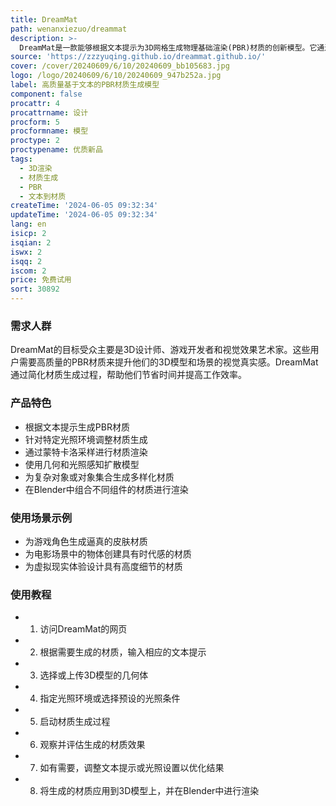 ```yaml
---
title: DreamMat
path: wenanxiezuo/dreammat
description: >-
  DreamMat是一款能够根据文本提示为3D网格生成物理基础渲染(PBR)材质的创新模型。它通过解决现有2D扩散模型在材质分解上的不足，生成与给定几何体和光照环境一致且无内置阴影效果的高质量PBR材质。这一技术对于游戏和电影制作等下游任务具有重要意义，因为它能显著提升渲染质量并增强用户的视觉体验。
source: 'https://zzzyuqing.github.io/dreammat.github.io/'
cover: /cover/20240609/6/10/20240609_bb105683.jpg
logo: /logo/20240609/6/10/20240609_947b252a.jpg
label: 高质量基于文本的PBR材质生成模型
component: false
procattr: 4
procattrname: 设计
procform: 5
procformname: 模型
proctype: 2
proctypename: 优质新品
tags:
  - 3D渲染
  - 材质生成
  - PBR
  - 文本到材质
createTime: '2024-06-05 09:32:34'
updateTime: '2024-06-05 09:32:34'
lang: en
isicp: 2
isqian: 2
iswx: 2
isqq: 2
iscom: 2
price: 免费试用
sort: 30892
---
```




### 需求人群
DreamMat的目标受众主要是3D设计师、游戏开发者和视觉效果艺术家。这些用户需要高质量的PBR材质来提升他们的3D模型和场景的视觉真实感。DreamMat通过简化材质生成过程，帮助他们节省时间并提高工作效率。

### 产品特色
* 根据文本提示生成PBR材质
* 针对特定光照环境调整材质生成
* 通过蒙特卡洛采样进行材质渲染
* 使用几何和光照感知扩散模型
* 为复杂对象或对象集合生成多样化材质
* 在Blender中组合不同组件的材质进行渲染

### 使用场景示例
* 为游戏角色生成逼真的皮肤材质
* 为电影场景中的物体创建具有时代感的材质
* 为虚拟现实体验设计具有高度细节的材质

### 使用教程
* 1. 访问DreamMat的网页
* 2. 根据需要生成的材质，输入相应的文本提示
* 3. 选择或上传3D模型的几何体
* 4. 指定光照环境或选择预设的光照条件
* 5. 启动材质生成过程
* 6. 观察并评估生成的材质效果
* 7. 如有需要，调整文本提示或光照设置以优化结果
* 8. 将生成的材质应用到3D模型上，并在Blender中进行渲染

  

